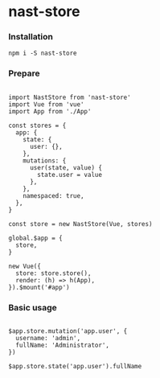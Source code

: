 # nast-store

### Installation

<pre><code>npm i -S nast-store</code></pre>

### Prepare

<pre><code>
import NastStore from 'nast-store'
import Vue from 'vue'
import App from './App'

const stores = {
  app: {
    state: {
      user: {},
    },
    mutations: {
      user(state, value) {
        state.user = value
      },
    },
    namespaced: true,
  },
}

const store = new NastStore(Vue, stores)

global.$app = {
  store,
}

new Vue({
  store: store.store(),
  render: (h) => h(App),
}).$mount('#app')
</code></pre>

### Basic usage

<pre><code>
$app.store.mutation('app.user', {
  username: 'admin',
  fullName: 'Administrator',
})

$app.store.state('app.user').fullName
</code></pre>